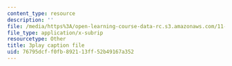 ```yaml
---
content_type: resource
description: ''
file: /media/https%3A/open-learning-course-data-rc.s3.amazonaws.com/11-016j-the-once-and-future-city-spring-2015/76795dcff0fb892113ff52b49167a352_XOfD39Pr4ZU.srt
file_type: application/x-subrip
resourcetype: Other
title: 3play caption file
uid: 76795dcf-f0fb-8921-13ff-52b49167a352
---
```

